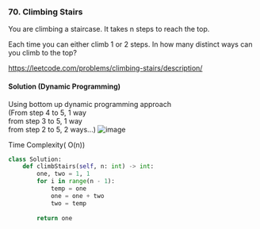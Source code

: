 ### 70. Climbing Stairs
You are climbing a staircase. It takes n steps to reach the top.

Each time you can either climb 1 or 2 steps. In how many distinct ways can you climb to the top?

https://leetcode.com/problems/climbing-stairs/description/

#### Solution (Dynamic Programming)
Using bottom up dynamic programming approach\
(From step 4 to 5, 1 way\
 from step 3 to 5, 1 way\
 from step 2 to 5, 2 ways\...)
![image](https://user-images.githubusercontent.com/60995499/221211437-f2311a64-b63a-423d-9654-b67e78272835.png) 

Time Complexity( O(n))
```Python
class Solution:
    def climbStairs(self, n: int) -> int:
        one, two = 1, 1
        for i in range(n - 1):
            temp = one
            one = one + two
            two = temp
        
        return one
